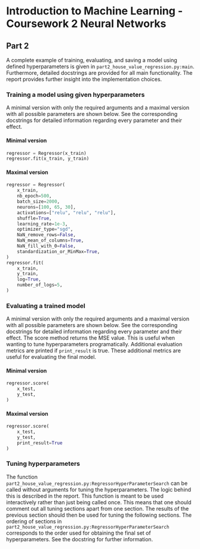 # Introduction to Machine Learning - Coursework 2 Neural Networks

## Part 2

A complete example of training, evaluating, and saving a model using defined hyperparameters is given in `part2_house_value_regression.py:main`. Furthermore, detailed docstrings are provided for all main functionality. The report provides further insight into the implementation choices.

### Training a model using given hyperparameters

A minimal version with only the required arguments and a maximal version with all possible parameters are shown below. See the corresponding docstrings for detailed information regarding every parameter and their effect.

#### Minimal version
```python
regressor = Regressor(x_train)
regressor.fit(x_train, y_train)
```

#### Maximal version
```python
regressor = Regressor(
    x_train,
    nb_epoch=500,
    batch_size=2000,
    neurons=[100, 65, 30],
    activations=["relu", "relu", "relu"],
    shuffle=True,
    learning_rate=1e-3,
    optimizer_type="sgd",
    NaN_remove_rows=False,
    NaN_mean_of_columns=True,
    NaN_fill_with_0=False,
    standardization_or_MinMax=True,
)
regressor.fit(
    x_train,
    y_train,
    log=True, 
    number_of_logs=5,
)
```

### Evaluating a trained model

A minimal version with only the required arguments and a maximal version with all possible parameters are shown below. See the corresponding docstrings for detailed information regarding every parameter and their effect.
The score method returns the MSE value. This is useful when wanting to tune hyperparameters programatically. Additional evaluation metrics are printed if `print_result` is true. These additional metrics are useful for evaluating the final model.

#### Minimal version
```python
regressor.score(
    x_test,
    y_test,
)
```

#### Maximal version
```python
regressor.score(
    x_test,
    y_test,
    print_result=True
)
```

### Tuning hyperparameters

The function `part2_house_value_regression.py:RegressorHyperParameterSearch` can be called without arguments for tuning the hyperparameters. The logic behind this is described in the report. This function is meant to be used interactively rather than just being called once. This means that one should comment out all tuning sections apart from one section. The results of the previous section should then be used for tuning the following sections. The ordering of sections in `part2_house_value_regression.py:RegressorHyperParameterSearch` corresponds to the order used for obtaining the final set of hyperparameters. See the docstring for further information.